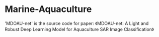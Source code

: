 # Marine-Aquaculture
'MDOAU-net' is the source code for paper: 《MDOAU-net: A Light and Robust Deep Learning Model for Aquaculture SAR Image Classification》
